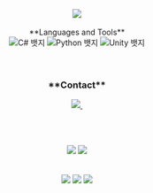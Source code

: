 <div align="center">
  <img src="https://capsule-render.vercel.app/api?type=Shark&color=auto&height=240&section=header&text=Make%20and%20Play%20Game!&fontSize=32&animation=fadeIn&fontAlignY=40&fontColor=000000"/>
<br>
<br>
<div align="center">
  **Languages and Tools**
  <div class="badge-container">
    <img src="https://img.shields.io/badge/C%23-00BFFF?style=for-the-badge&logo=c-sharp&logoColor=black" alt="C# 뱃지">
    <img src="https://img.shields.io/badge/Python-FFCF00?style=for-the-badge&logo=python&logoColor=black" alt="Python 뱃지">
    <img src="https://img.shields.io/badge/Unity-DC143C?style=for-the-badge&logo=unity&logoColor=black" alt="Unity 뱃지">
  </div>
</div>
<br>
<br>
<div align="center">

<h3 align="center">**Contact**</h3>
<div align="center">
  </a>
  <a href="mailto:jiwoo5967@gmail.com">
    <img
      src="https://img.shields.io/badge/jiwoo5967@gmail.com-D14836?style=for-the-badge&logo=gmail&logoColor=white"/>&nbsp
  </a>
</div>

##

<br>
<br>
<div align="center">
  <img src="https://github-readme-stats.vercel.app/api?username=18M-RFT36&show_icons=true&theme=synthwave">
  <img src="https://github-readme-stats.vercel.app/api/top-langs/?username=18M-RFT36&layout=compact&theme=synthwave">
<br>
<br>
<br>
<div align="center">
    <img src="https://github-profile-summary-cards.vercel.app/api/cards/profile-details?username=18M-RFT36&theme=radical" />
    <img src="http://github-profile-summary-cards.vercel.app/api/cards/repos-per-language?username=18M-RFT36&theme=radical&exclude={exclude}" />
    <img src="http://github-profile-summary-cards.vercel.app/api/cards/stats?username=18M-RFT36&theme=radical" />
</div>
<br>
<br>
